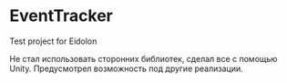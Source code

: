 # EventTracker
Test project for Eidolon

Не стал использовать сторонних библиотек, сделал все с помощью Unity.
Предусмотрел возможность под другие реализации.
